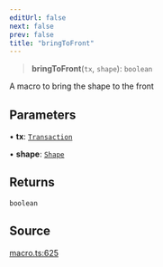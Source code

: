 ```yaml
---
editUrl: false
next: false
prev: false
title: "bringToFront"
---
```


> **bringToFront**(`tx`, `shape`): `boolean`

A macro to bring the shape to the front

## Parameters

• **tx**: [`Transaction`](/api-core/classes/transaction/)

• **shape**: [`Shape`](/api-core/classes/shape/)

## Returns

`boolean`

## Source

[macro.ts:625](https://github.com/dgmjs/dgmjs/blob/main/packages/core/src/macro.ts#L625)
